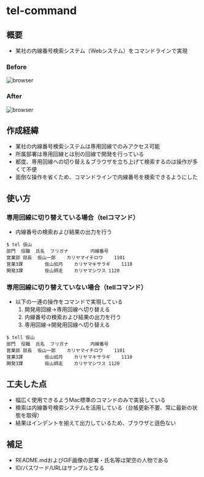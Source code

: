 # tel-command

## 概要

- 某社の内線番号検索システム（Webシステム）をコマンドラインで実現

### Before

![browser](https://raw.github.com/wiki/fujisii/tel-command/images/browser.gif)

### After

![browser](https://raw.github.com/wiki/fujisii/tel-command/images/command.gif)

## 作成経緯

- 某社の内線番号検索システムは専用回線でのみアクセス可能
- 所属部署は専用回線とは別の回線で開発を行っている
- 都度、専用回線への切り替え＆ブラウザを立ち上げて検索するのは操作が多くて不便
- 面倒な操作を省くため、コマンドラインで内線番号を検索できるようにした

## 使い方

### 専用回線に切り替えている場合（telコマンド）

- 内線番号の検索および結果の出力を行う

```shell
$ tel 仮山
部門	役職	氏名	フリガナ		内線番号
営業部	部長	仮山一郎	カリヤマイチロウ	1101
営業3課		仮山如月	カリヤマキサラギ	1110
開発3課		仮山師走	カリヤマシワス	1120
```

### 専用回線に切り替えていない場合（tellコマンド）

- 以下の一連の操作をコマンドで実現している
	1. 開発用回線→専用回線へ切り替える
	2. 内線番号の検索および結果の出力を行う
	3. 専用回線→開発用回線へ切り替える

```shell
$ tell 仮山
部門	役職	氏名	フリガナ		内線番号
営業部	部長	仮山一郎	カリヤマイチロウ	1101
営業3課		仮山如月	カリヤマキサラギ	1110
開発3課		仮山師走	カリヤマシワス	1120
```

## 工夫した点

- 幅広く使用できるようMac標準のコマンドのみで実装している
- 検索は内線番号検索システムを活用している（台帳更新不要、常に最新の状態を取得）
- 結果はインデントを揃えて出力しているため、ブラウザと遜色ない

## 補足

- README.mdおよびGIF画像の部署・氏名等は架空の人物である
- ID/パスワード/URLはサンプルとなる
